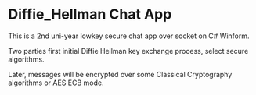 # Diffie_Hellman Chat App

This is a 2nd uni-year lowkey secure chat app over socket on C# Winform.

Two parties first initial Diffie Hellman key exchange process, select secure algorithms.

Later, messages will be encrypted over some Classical Cryptography algorithms or AES ECB mode.
